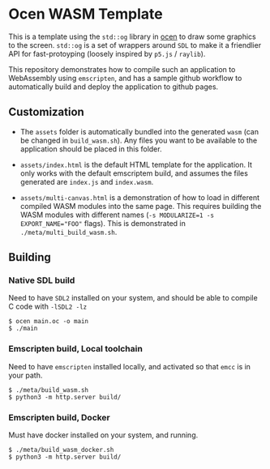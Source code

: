 # Ocen WASM Template

This is a template using the `std::og` library in [ocen](https://github.com/ocen-lang/ocen)
to draw some graphics to the screen. `std::og` is a set of wrappers around `SDL` to make it
a friendlier API for fast-protoyping (loosely inspired by `p5.js` / `raylib`).

This repository demonstrates how to compile such an application to WebAssembly using `emscripten`,
and has a sample github workflow to automatically build and deploy the application to github pages.

## Customization

- The `assets` folder is automatically bundled into the generated `wasm` (can be changed in `build_wasm.sh`).
  Any files you want to be available to the application should be placed in this folder.

- `assets/index.html` is the default HTML template for the application. It only works with the default emscriptem
    build, and assumes the files generated are `index.js` and `index.wasm`.

- `assets/multi-canvas.html` is a demonstration of how to load in different compiled WASM modules into the same
    page. This requires building the WASM modules with different names (`-s MODULARIZE=1 -s EXPORT_NAME="FOO"` flags).
    This is demonstrated in `./meta/multi_build_wasm.sh`.

## Building

### Native SDL build

Need to have `SDL2` installed on your system, and should be able to compile C code with `-lSDL2 -lz`

```shell
$ ocen main.oc -o main
$ ./main
```

### Emscripten build, Local toolchain

Need to have `emscripten` installed locally, and activated so that `emcc` is in your path.

```shell
$ ./meta/build_wasm.sh
$ python3 -m http.server build/
```

### Emscripten build, Docker

Must have docker installed on your system, and running.

```shell
$ ./meta/build_wasm_docker.sh
$ python3 -m http.server build/
```

